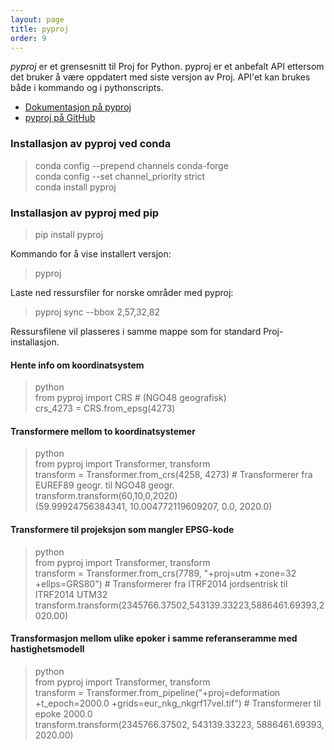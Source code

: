 ```yaml
---
layout: page
title: pyproj
order: 9
---
```


*pyproj* er et grensesnitt til Proj for Python. pyproj er et anbefalt API ettersom det bruker å være oppdatert med siste versjon av Proj. API'et kan brukes både i kommando og i pythonscripts.

* [Dokumentasjon på pyproj](https://pyproj4.github.io/pyproj/stable/)
* [pyproj på GitHub](https://github.com/pyproj4/pyproj)

### Installasjon av pyproj ved conda

> conda config --prepend channels conda-forge \
> conda config --set channel_priority strict \
> conda install pyproj

### Installasjon av pyproj med pip

> pip install pyproj

Kommando for å vise installert versjon:

> pyproj

Laste ned ressursfiler for norske områder med pyproj:

> pyproj sync --bbox 2,57,32,82

Ressursfilene vil plasseres i samme mappe som for standard Proj-installasjon.

#### Hente info om koordinatsystem

> python \
> from pyproj import CRS # (NGO48 geografisk) \
> crs_4273 = CRS.from_epsg(4273)

#### Transformere mellom to koordinatsystemer

> python \
> from pyproj import Transformer, transform \
> transform = Transformer.from_crs(4258, 4273) # Transformerer fra EUREF89 geogr. til NGO48 geogr. \
> transform.transform(60,10,0,2020) \
(59.99924756384341, 10.004772119609207, 0.0, 2020.0)

#### Transformere til projeksjon som mangler EPSG-kode

> python \
> from pyproj import Transformer, transform \
> transform = Transformer.from_crs(7789, "+proj=utm +zone=32 +ellps=GRS80") # Transformerer fra ITRF2014 jordsentrisk til ITRF2014 UTM32 \
> transform.transform(2345766.37502,543139.33223,5886461.69393,2020.00)

#### Transformasjon mellom ulike epoker i samme referanseramme med hastighetsmodell

> python \
> from pyproj import Transformer, transform \
> transform = Transformer.from_pipeline("+proj=deformation +t_epoch=2000.0 +grids=eur_nkg_nkgrf17vel.tif") # Transformerer til epoke 2000.0 \
> transform.transform(2345766.37502, 543139.33223, 5886461.69393, 2020.00)
